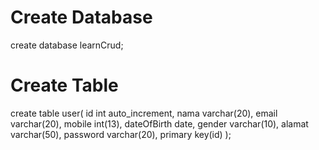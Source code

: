 # Create Database
create database learnCrud;
# Create Table
create table user(
  id int auto_increment,
  nama varchar(20),
  email varchar(20),
  mobile int(13),
  dateOfBirth date,
  gender varchar(10),
  alamat varchar(50),
  password varchar(20),
  primary key(id)
);

